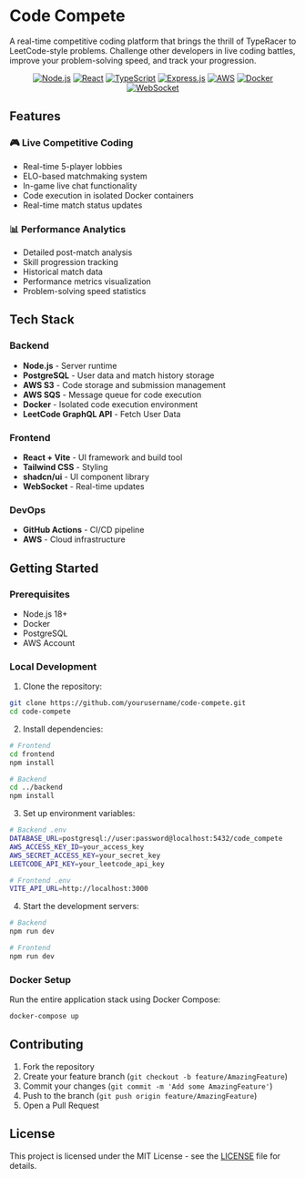 # Code Compete

A real-time competitive coding platform that brings the thrill of TypeRacer to LeetCode-style problems. Challenge other developers in live coding battles, improve your problem-solving speed, and track your progression.

<div align="center">

[![Node.js](https://img.shields.io/badge/Node.js-43853D?style=for-the-badge&logo=node.js&logoColor=white)](https://nodejs.org/)
[![React](https://img.shields.io/badge/React-20232A?style=for-the-badge&logo=react&logoColor=61DAFB)](https://reactjs.org/)
[![TypeScript](https://img.shields.io/badge/TypeScript-007ACC?style=for-the-badge&logo=typescript&logoColor=white)](https://www.typescriptlang.org/)
[![Express.js](https://img.shields.io/badge/Express.js-404D59?style=for-the-badge)](https://expressjs.com/)
[![AWS](https://img.shields.io/badge/AWS-232F3E?style=for-the-badge&logo=amazon-aws&logoColor=white)](https://aws.amazon.com/)
[![Docker](https://img.shields.io/badge/Docker-2496ED?style=for-the-badge&logo=docker&logoColor=white)](https://www.docker.com/)
[![WebSocket](https://img.shields.io/badge/WebSocket-010101?style=for-the-badge&logo=socket.io&logoColor=white)](https://developer.mozilla.org/en-US/docs/Web/API/WebSocket)

</div>


## Features

### 🎮 Live Competitive Coding
- Real-time 5-player lobbies
- ELO-based matchmaking system
- In-game live chat functionality
- Code execution in isolated Docker containers
- Real-time match status updates

### 📊 Performance Analytics
- Detailed post-match analysis
- Skill progression tracking
- Historical match data
- Performance metrics visualization
- Problem-solving speed statistics

## Tech Stack

### Backend
- **Node.js** - Server runtime
- **PostgreSQL** - User data and match history storage
- **AWS S3** - Code storage and submission management
- **AWS SQS** - Message queue for code execution
- **Docker** - Isolated code execution environment
- **LeetCode GraphQL API** - Fetch User Data

### Frontend
- **React + Vite** - UI framework and build tool
- **Tailwind CSS** - Styling
- **shadcn/ui** - UI component library
- **WebSocket** - Real-time updates

### DevOps
- **GitHub Actions** - CI/CD pipeline
- **AWS** - Cloud infrastructure

<!-- ## Architecture

```
├── frontend/                 # React Vite frontend application
│   ├── src/
│   │   ├── components/      # Reusable UI components
│   │   ├── pages/          # Page components
│   │   ├── services/       # API service layers
│   │   └── store/          # State management
│   └── package.json
│
├── backend/                  # Node.js backend services
│   ├── src/
│   │   ├── controllers/    # Request handlers
│   │   ├── models/         # Database models
│   │   ├── services/       # Business logic
│   │   └── utils/          # Helper functions
│   └── package.json
│
├── docker/                   # Docker configuration
│   ├── Dockerfile
│   └── docker-compose.yml
│
└── .github/
    └── workflows/           # GitHub Actions CI/CD
``` -->

## Getting Started

### Prerequisites
- Node.js 18+
- Docker
- PostgreSQL
- AWS Account

### Local Development

1. Clone the repository:
```bash
git clone https://github.com/yourusername/code-compete.git
cd code-compete
```

2. Install dependencies:
```bash
# Frontend
cd frontend
npm install

# Backend
cd ../backend
npm install
```

3. Set up environment variables:
```bash
# Backend .env
DATABASE_URL=postgresql://user:password@localhost:5432/code_compete
AWS_ACCESS_KEY_ID=your_access_key
AWS_SECRET_ACCESS_KEY=your_secret_key
LEETCODE_API_KEY=your_leetcode_api_key

# Frontend .env
VITE_API_URL=http://localhost:3000
```

4. Start the development servers:
```bash
# Backend
npm run dev

# Frontend
npm run dev
```

### Docker Setup

Run the entire application stack using Docker Compose:

```bash
docker-compose up
```

## Contributing

1. Fork the repository
2. Create your feature branch (`git checkout -b feature/AmazingFeature`)
3. Commit your changes (`git commit -m 'Add some AmazingFeature'`)
4. Push to the branch (`git push origin feature/AmazingFeature`)
5. Open a Pull Request

## License

This project is licensed under the MIT License - see the [LICENSE](LICENSE) file for details.
